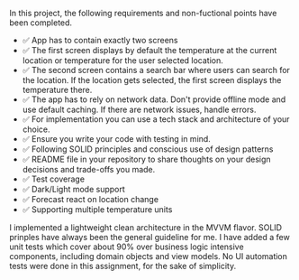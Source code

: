 In this project, the following requirements and non-fuctional points have been completed.
- ✅ App has to contain exactly two screens
- ✅ The first screen displays by default the temperature at the current location or temperature for the user selected location.
- ✅ The second screen contains a search bar where users can search for the location. If the location gets selected, the first screen displays the temperature there.
- ✅ The app has to rely on network data. Don't provide offline mode and use default caching. If there are network issues, handle errors.
- ✅ For implementation you can use a tech stack and architecture of your choice.
- ✅ Ensure you write your code with testing in mind.
- ✅ Following SOLID principles and conscious use of design patterns
- ✅ README file in your repository to share thoughts on your design decisions and trade-offs you made.
- ✅ Test coverage
- ✅ Dark/Light mode support
- ✅ Forecast react on location change
- ✅ Supporting multiple temperature units

I implemented a lightweight clean architecture in the MVVM flavor. SOLID prinples have always been the general guideline for me. I have added a few unit tests which cover about 90% over business logic intensive components, including domain objects and view models. No UI automation tests were done in this assignment, for the sake of simplicity.
